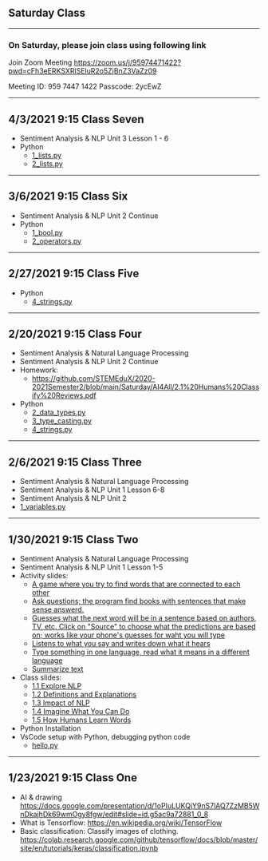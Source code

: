 
## Saturday Class 
---

### On Saturday, please join class using following link

Join Zoom Meeting
https://zoom.us/j/95974471422?pwd=cFh3eERKSXRlSEluR2o5ZjBnZ3VaZz09

Meeting ID: 959 7447 1422
Passcode: 2ycEwZ

<!-- ---
## Join Wechat group
![image](https://user-images.githubusercontent.com/24532787/92997150-b8461200-f4d6-11ea-84cf-ab2c029c06cf.png)
-->
---
## 4/3/2021 9:15 Class Seven
* Sentiment Analysis & NLP Unit 3 Lesson 1 - 6
* Python
    - [1_lists.py](https://github.com/STEMEduX/2020-2021Semester2/blob/main/Saturday/20210306/1_lists.py)
    - [2_lists.py](https://github.com/STEMEduX/2020-2021Semester2/blob/main/Saturday/20210403/2_lists.py)

---
## 3/6/2021 9:15 Class Six
* Sentiment Analysis & NLP Unit 2 Continue
* Python
    - [1_bool.py](https://github.com/STEMEduX/2020-2021Semester2/blob/main/Saturday/20210227/1_bool.py)
    - [2_operators.py](https://github.com/STEMEduX/2020-2021Semester2/blob/main/Saturday/20210227/2_operators.py)

---
## 2/27/2021 9:15 Class Five
* Python
    - [4_strings.py](https://github.com/STEMEduX/2020-2021Semester2/blob/main/Saturday/20210220/4_strings.py)
---
## 2/20/2021 9:15 Class Four
* Sentiment Analysis & Natural Language Processing
* Sentiment Analysis & NLP Unit 2 Continue
* Homework: 
    - https://github.com/STEMEduX/2020-2021Semester2/blob/main/Saturday/AI4All/2.1%20Humans%20Classify%20Reviews.pdf
* Python
    - [2_data_types.py](https://github.com/STEMEduX/2020-2021Semester2/blob/main/Saturday/20210220/2_data_types.py)
    - [3_type_casting.py](https://github.com/STEMEduX/2020-2021Semester2/blob/main/Saturday/20210220/3_type_casting.py)
    - [4_strings.py](https://github.com/STEMEduX/2020-2021Semester2/blob/main/Saturday/20210220/4_strings.py)
---
## 2/6/2021 9:15 Class Three
* Sentiment Analysis & Natural Language Processing
* Sentiment Analysis & NLP Unit 1 Lesson 6-8
* Sentiment Analysis & NLP Unit 2
* [1_variables.py](https://github.com/STEMEduX/2020-2021Semester2/blob/main/Saturday/20210206/1_variables.py)

---
## 1/30/2021 9:15 Class Two
* Sentiment Analysis & Natural Language Processing
* Sentiment Analysis & NLP Unit 1 Lesson 1-5
* Activity slides: 
    - [A game where you try to find words that are connected to each other](https://research.google.com/semantris/)  
    - [Ask questions; the program find books with sentences that make sense answerd.](https://experiments.withgoogle.com/talk-to-books)  
    - [Guesses what the next word will be in a sentence based on authors, TV, etc. Click on "Source" to choose what the predictions are based on; works like your phone's guesses for waht you will type](https://botnik.org/apps/writer/?source=940aee28df1a09a0684969f6d97c4e20) 
    - [Listens to what you say and writes down what it hears](https://www.google.com/intl/en/chrome/demos/speech.html)  
    - [Type something in one language, read what it means in a different language](https://translate.google.com/)  
    - [Summarize text ](https://resoomer.com/en/)  
* Class slides: 
    - [1.1 Explore NLP](./AI4All/1.1%20Explore%20NLP.pdf)
    - [1.2 Definitions and Explanations](./AI4All/1.2%20Definitions%20and%20Explanations.pdf)
    - [1.3 Impact of NLP](./AI4All/1.3%20Impact%20of%20NLP.pdf)
    - [1.4 Imagine What You Can Do](./AI4All/1.4%20Imagine%20What%20You%20Can%20Do.pdf)
    - [1.5 How Humans Learn Words](./AI4All/1.5%20How%20Humans%20Learn%20Words.pdf)
* Python Installation
* VsCode setup with Python, debugging python code
    - [hello.py](https://github.com/STEMEduX/2020-2021Semester2/blob/main/Saturday/20210130/hello.py)

---
## 1/23/2021 9:15 Class One
* AI & drawing https://docs.google.com/presentation/d/1oPIuLUKQjY9nS7lAQ7ZzMB5WnDkajhDk69wmOgy8fgw/edit#slide=id.g5ac9a72881_0_8
* What is Tensorflow: https://en.wikipedia.org/wiki/TensorFlow
* Basic classification: Classify images of clothing.  https://colab.research.google.com/github/tensorflow/docs/blob/master/site/en/tutorials/keras/classification.ipynb



